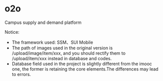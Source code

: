 # o2o
Campus supply and demand platform

Notice: 
* The framework used: SSM、SUI Mobile
* The path of images used in the original version is /upload/image/item/xxx, 
and you should rectify them to /upload/item/xxx instead in database and codes.
* Database field used in the project is slightly different from the imooc one, 
the former is retaining the core elements.The differences may lead to errors.

